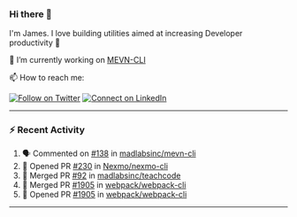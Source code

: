 ### Hi there 👋

I'm James. I love building utilities aimed at increasing Developer productivity :raised_hands: 

🔭 I’m currently working on [MEVN-CLI](https://github.com/madlabsinc/mevn-cli)

📫 How to reach me:

[![Follow on Twitter](https://img.shields.io/badge/--twitter?label=Twitter&logo=Twitter&style=social)](https://twitter.com/james_madhacks) [![Connect on LinkedIn](https://img.shields.io/badge/--linkedin?label=LinkedIn&logo=LinkedIn&style=social)](https://www.linkedin.com/in/jamesgeorge007)

---

### :zap: Recent Activity

<!--START_SECTION:activity-->
1. 🗣 Commented on [#138](https://github.com/madlabsinc/mevn-cli/issues/138) in [madlabsinc/mevn-cli](https://github.com/madlabsinc/mevn-cli)
2. 💪 Opened PR [#230](https://github.com/Nexmo/nexmo-cli/pull/230) in [Nexmo/nexmo-cli](https://github.com/Nexmo/nexmo-cli)
3. 🎉 Merged PR [#92](https://github.com/madlabsinc/teachcode/pull/92) in [madlabsinc/teachcode](https://github.com/madlabsinc/teachcode)
4. 🎉 Merged PR [#1905](https://github.com/webpack/webpack-cli/pull/1905) in [webpack/webpack-cli](https://github.com/webpack/webpack-cli)
5. 💪 Opened PR [#1905](https://github.com/webpack/webpack-cli/pull/1905) in [webpack/webpack-cli](https://github.com/webpack/webpack-cli)
<!--END_SECTION:activity-->

---

<!--
**jamesgeorge007/jamesgeorge007** is a ✨ _special_ ✨ repository because its `README.md` (this file) appears on your GitHub profile.

Here are some ideas to get you started:

- 🌱 I’m currently learning ...
- 👯 I’m looking to collaborate on ...
- 🤔 I’m looking for help with ...
- 💬 Ask me about ...
- 😄 Pronouns: ...
- ⚡ Fun fact: ...
-->
